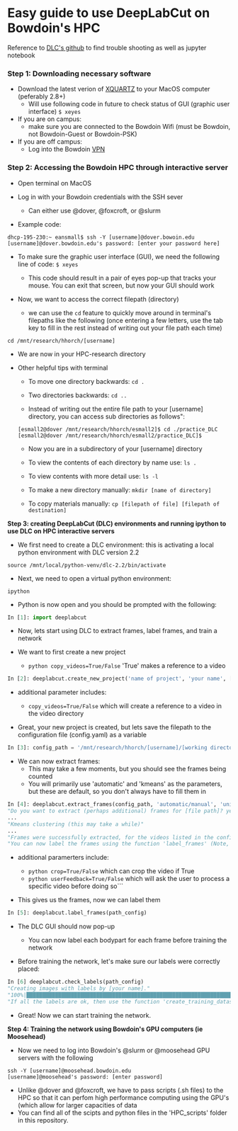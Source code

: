 # Easy guide to use DeepLabCut on Bowdoin's HPC
Reference to [DLC's github](https://github.com/DeepLabCut/DeepLabCut/tree/master/deeplabcut) to find trouble shooting as well as jupyter notebook

### **Step 1: Downloading necessary software**
  - Download the latest verion of [XQUARTZ](https://www.xquartz.org/) to your MacOS computer (peferably 2.8+)
    - Will use following code in future to check status of GUI (graphic user interface) ``` $ xeyes ```
  - If you are on campus:
    - make sure you are connected to the Bowdoin Wifi (must be Bowdoin, not Bowdoin-Guest or Bowdoin-PSK)
  - If you are off campus:
    - Log into the Bowdoin [VPN](https://bowdoin.teamdynamix.com/TDClient/1814/Portal/KB/ArticleDet?ID=99743)


### **Step 2: Accessing the Bowdoin HPC through interactive server**
  - Open terminal on MacOS
  - Log in with your Bowdoin credentials with the SSH sever
    - Can either use @dover, @foxcroft, or @slurm

  - Example code:

  ``` terminal
  dhcp-195-230:~ eansmall$ ssh -Y [username]@dover.bowoin.edu
  [username]@dover.bowdoin.edu's password: [enter your password here]
  ```
  - To make sure the graphic user interface (GUI), we need the following line of code:
  ```$ xeyes```
      - This code should result in a pair of eyes pop-up that tracks your mouse. You can exit that screen, but now your GUI should work
  
  - Now, we want to access the correct filepath (directory)
    - we can use the ```cd``` feature to quickly move around in terminal's filepaths like the following (once entering a few letters, use the tab key to fill in       the rest instead of writing out your file path each time)
  ``` terminal
  cd /mnt/research/hhorch/[username]
  ```
  - We are now in your HPC-research directory

  - Other helpful tips with terminal

      - To move one directory backwards: ```cd .```
  
      - Two directories backwards: ```cd ..```
  
      - Instead of writing out the entire file path to your [username] directory, you can access sub directories as follows":
    ```
    [esmall2@dover /mnt/research/hhorch/esmall2]$ cd ./practice_DLC
    [esmall2@dover /mnt/research/hhorch/esmall2/practice_DLC]$
    ```
      - Now you are in a subdirectory of your [username] directory
  
      - To view the contents of each directory by name use: ```ls .```
  
      - To view contents with more detail use: ```ls -l```
  
      - To make a new directory manually: ```mkdir [name of directory]```
        
      - To copy materials manually: ```cp [filepath of file] [filepath of destination]```
      

**Step 3: creating DeepLabCut (DLC) environments and running ipython to use DLC on HPC interactive servers**

  - We first need to create a DLC environment: this is activating a local python environment with DLC version 2.2

``` source /mnt/local/python-venv/dlc-2.2/bin/activate ```

  - Next, we need to open a virtual python environment:

``` ipython ```

  - Python is now open and you should be prompted with the following:

```python
In [1]: import deeplabcut
```

  - Now, lets start using DLC to extract frames, label frames, and train a network

  - We want to first create a new project
    - ```python copy_videos=True/False``` 'True' makes a reference to a video

```python
In [2]: deeplabcut.create_new_project('name of project', 'your name', ['complete file path to video'], (optional) working_directory='file path to where you want project saved')
```
  - additional parameter includes:
    - ```copy_videos=True/False``` which will create a reference to a video in the video directory

  - Great, your new project is created, but lets save the filepath to the configuration file (config.yaml) as a variable

```python
In [3]: config_path = '/mnt/research/hhorch/[username]/[working directory]' 
```

  - We can now extract frames:
    - This may take a few moments, but you should see the frames being counted
    - You will primarily use 'automatic' and 'kmeans' as the parameters, but these are default, so you don't always have to fill them in
 
```python
In [4]: deeplabcut.extract_frames(config_path, 'automatic/manual', 'uniform/kmeans')
"Do you want to extract (perhaps additional) frames for [file path]? yes/no" yes 
...
"Kmeans clustering (this may take a while)"
...
"Frames were successfully extracted, for the videos listed in the config.yaml file."
"You can now label the frames using the function 'label_frames' (Note, you should label frames extracted from diverse videos (and many videos; we do not recommend training on single videos!))."
```
 
  - additional paramerters include: 
    - ```python crop=True/False``` which can crop the video if True
    - ```python userFeedback=True/False``` which will ask the user to process a specific video before doing so```

  - This gives us the frames, now we can label them

```python
In [5]: deeplabcut.label_frames(path_config)
```
  - The DLC GUI should now pop-up
    - You can now label each bodypart for each frame before training the network

  - Before training the network, let's make sure our labels were correctly placed:

```python
In [6] deeplabcut.check_labels(path_config)
"Creating images with labels by [your name]."
"100%|████████████████████████████████████████████████████████████████████████████| 19/19 [00:13<00:00,  1.41it/s]"
"If all the labels are ok, then use the function 'create_training_dataset' to create the training dataset!"
```

  - Great! Now we can start training the network.
  

**Step 4: Training the network using Bowdoin's GPU computers (ie Moosehead)**
  - Now we need to log into Bowdoin's @slurm or @moosehead GPU servers with the following

``` 
ssh -Y [username]@moosehead.bowdoin.edu
[username]@moosehead's password: [enter password]
```

  - Unlike @dover and @foxcroft, we have to pass scripts (.sh files) to the HPC so that it can perfom high performance computing using the GPU's (which     allow for larger capacities of data
  - You can find all of the scipts and python files in the 'HPC_scripts' folder in this repository.
  



  
  
  
      
